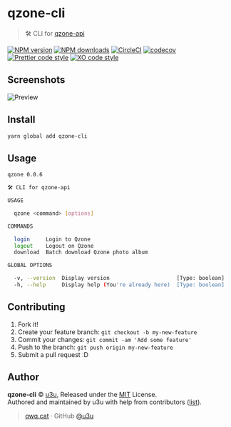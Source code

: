 # qzone-cli

> 🛠️ CLI for [qzone-api](https://github.com/u3u/qzone-api)

[![NPM version](https://img.shields.io/npm/v/qzone-cli.svg?style=flat)](https://npmjs.com/package/qzone-cli) [![NPM downloads](https://img.shields.io/npm/dm/qzone-cli.svg?style=flat)](https://npmjs.com/package/qzone-cli) [![CircleCI](https://circleci.com/gh/u3u/qzone-cli/tree/master.svg?style=shield)](https://circleci.com/gh/u3u/qzone-cli/tree/master) [![codecov](https://codecov.io/gh/u3u/qzone-cli/branch/master/graph/badge.svg?token=fCMi6LS0rM)](https://codecov.io/gh/u3u/qzone-cli) [![Prettier code style](https://img.shields.io/badge/code_style-prettier-ff69b4.svg?style=flat)](https://github.com/prettier/prettier) [![XO code style](https://img.shields.io/badge/code_style-XO-5ed9c7.svg)](https://github.com/sindresorhus/xo)

## Screenshots

![Preview](https://i.loli.net/2018/05/18/5afe9ed149936.png)

## Install

```bash
yarn global add qzone-cli
```

## Usage

```bash
qzone 0.0.6

🛠️ CLI for qzone-api

USAGE

  qzone <command> [options]

COMMANDS

  login     Login to Qzone
  logout    Logout on Qzone
  download  Batch download Qzone photo album

GLOBAL OPTIONS

  -v, --version  Display version                     [Type: boolean]
  -h, --help     Display help (You're already here)  [Type: boolean]
```

## Contributing

1. Fork it!
2. Create your feature branch: `git checkout -b my-new-feature`
3. Commit your changes: `git commit -am 'Add some feature'`
4. Push to the branch: `git push origin my-new-feature`
5. Submit a pull request :D

## Author

**qzone-cli** © [u3u](https://github.com/u3u), Released under the [MIT](./LICENSE) License.<br>
Authored and maintained by u3u with help from contributors ([list](https://github.com/u3u/qzone-cli/contributors)).

> [qwq.cat](https://qwq.cat) · GitHub [@u3u](https://github.com/u3u)

